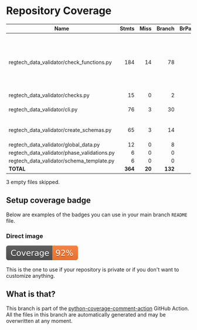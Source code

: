 # Repository Coverage



| Name                                           |    Stmts |     Miss |   Branch |   BrPart |   Cover |   Missing |
|----------------------------------------------- | -------: | -------: | -------: | -------: | ------: | --------: |
| regtech\_data\_validator/check\_functions.py   |      184 |       14 |       78 |        0 |     91% |54-58, 110-120, 274-275, 296-297, 419-420 |
| regtech\_data\_validator/checks.py             |       15 |        0 |        2 |        0 |    100% |           |
| regtech\_data\_validator/cli.py                |       76 |        3 |       30 |        2 |     95% |145-146, 155 |
| regtech\_data\_validator/create\_schemas.py    |       65 |        3 |       14 |        3 |     92% |124, 129, 149 |
| regtech\_data\_validator/global\_data.py       |       12 |        0 |        8 |        0 |    100% |           |
| regtech\_data\_validator/phase\_validations.py |        6 |        0 |        0 |        0 |    100% |           |
| regtech\_data\_validator/schema\_template.py   |        6 |        0 |        0 |        0 |    100% |           |
|                                      **TOTAL** |  **364** |   **20** |  **132** |    **5** | **93%** |           |

3 empty files skipped.


## Setup coverage badge

Below are examples of the badges you can use in your main branch `README` file.

### Direct image

[![Coverage badge](https://github.com/cfpb/regtech-data-validator/raw/python-coverage-comment-action-data/badge.svg)](https://github.com/cfpb/regtech-data-validator/tree/python-coverage-comment-action-data)

This is the one to use if your repository is private or if you don't want to customize anything.



## What is that?

This branch is part of the
[python-coverage-comment-action](https://github.com/marketplace/actions/python-coverage-comment)
GitHub Action. All the files in this branch are automatically generated and may be
overwritten at any moment.